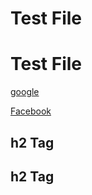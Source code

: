 # Test File

<h1> Test File </h1>

[google](https://google.com)

<a href="https://facebook.com">Facebook</a>

## h2 Tag

<h2> h2 Tag </h2>